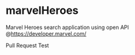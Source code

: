 # marvelHeroes
Marvel Heroes search application using open API 
@https://developer.marvel.com/

Pull Request Test
